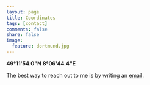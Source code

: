 ```yaml
---
layout: page
title: Coordinates
tags: [contact]
comments: false
share: false
image:
  feature: dortmund.jpg
---
```


**49°11'54.0"N 8°06'44.4"E**

The best way to reach out to me is by writing an [email](mailto:kontakt-2016@christophe.cauet.de).